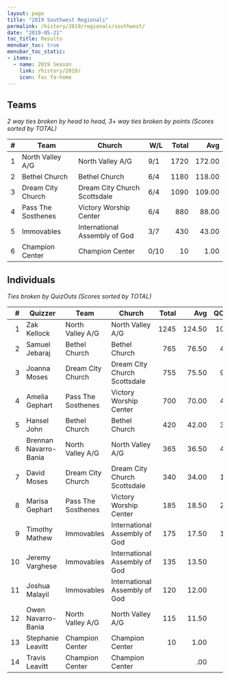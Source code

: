 ```yaml
---
layout: page
title: "2019 Southwest Regionals"
permalink: /history/2019/regionals/southwest/
date: "2019-05-21"
toc_title: Results
menubar_toc: true
menubar_toc_static:
- items:
  - name: 2019 Season
    link: /history/2019/
    icon: fas fa-home
---
```


## Teams

*2 way ties broken by head to head, 3+ way ties broken by points (Scores sorted by TOTAL)*

| # | Team               | Church                        | W/L  | Total | Avg    |
|--:|--------------------|-------------------------------|------|------:|-------:|
| 1 | North Valley A/G   | North Valley A/G              | 9/1  | 1720  | 172.00 |
| 2 | Bethel Church      | Bethel Church                 | 6/4  | 1180  | 118.00 |
| 3 | Dream City Church  | Dream City Church Scottsdale  | 6/4  | 1090  | 109.00 |
| 4 | Pass The Sosthenes | Victory Worship Center        | 6/4  | 880   | 88.00  |
| 5 | Immovables         | International Assembly of God | 3/7  | 430   | 43.00  |
| 6 | Champion Center    | Champion Center               | 0/10 | 10    | 1.00   |

## Individuals

*Ties broken by QuizOuts (Scores sorted by TOTAL)*

| #  | Quizzer               | Team               | Church                        | Total | Avg    | QO |
|---:|-----------------------|--------------------|-------------------------------|------:|-------:|---:|
| 1  | Zak Kellock           | North Valley A/G   | North Valley A/G              | 1245  | 124.50 | 10 |
| 2  | Samuel Jebaraj        | Bethel Church      | Bethel Church                 | 765   | 76.50  | 4  |
| 3  | Joanna Moses          | Dream City Church  | Dream City Church Scottsdale  | 755   | 75.50  | 9  |
| 4  | Amelia Gephart        | Pass The Sosthenes | Victory Worship Center        | 700   | 70.00  | 4  |
| 5  | Hansel John           | Bethel Church      | Bethel Church                 | 420   | 42.00  | 3  |
| 6  | Brennan Navarro-Bania | North Valley A/G   | North Valley A/G              | 365   | 36.50  | 4  |
| 7  | David Moses           | Dream City Church  | Dream City Church Scottsdale  | 340   | 34.00  | 1  |
| 8  | Marisa Gephart        | Pass The Sosthenes | Victory Worship Center        | 185   | 18.50  | 2  |
| 9  | Timothy Mathew        | Immovables         | International Assembly of God | 175   | 17.50  | 1  |
| 10 | Jeremy Varghese       | Immovables         | International Assembly of God | 135   | 13.50  |    |
| 11 | Joshua Malayil        | Immovables         | International Assembly of God | 120   | 12.00  |    |
| 12 | Owen Navarro-Bania    | North Valley A/G   | North Valley A/G              | 115   | 11.50  |    |
| 13 | Stephanie Leavitt     | Champion Center    | Champion Center               | 10    | 1.00   |    |
| 14 | Travis Leavitt        | Champion Center    | Champion Center               |       | .00    |    |

